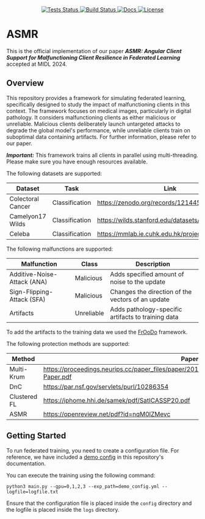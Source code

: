 
   <div style="text-align: center;">
   <a href="https://openreview.net/pdf?id=nqM0lZMevc">
       <img alt="Tests Status" src="https://img.shields.io/badge/OpenReview%20-%20MIDL2024%20-%20green"/>
   </a>
   <a href="https://github.com/mirko-code/MedFed/">
       <img alt="Build Status" src="https://img.shields.io/github/last-commit/mirko-code/MedFed/master?logo=Github"/>
   </a>
   <a href="https://discuss.pytorch.org/t/how-to-install-specific-version-of-torch-2-0-0/177812">
       <img alt="Docs" src="https://img.shields.io/badge/Pytorch-2.0.0+cu117-brightgreen?logo=pytorch&logoColor=red"/>
   </a>
   <a href="https://github.com/mirko-code/MedFed/blob/master/LICENSE">
       <img alt="License" src="https://img.shields.io/github/license/mirko-code/MedFed"/>
   </a>
   </div>


# ASMR

This is the official implementation of our paper ***ASMR: Angular Client Support for Malfunctioning Client Resilience in Federated Learning*** accepted at MIDL 2024.

## Overview
This repository provides a framework for simulating federated learning, specifically designed to study the impact of malfunctioning clients in this context. The framework focuses on medical images, particularly in digital pathology. It considers malfunctioning clients as either malicious or unreliable. Malicious clients deliberately launch untargeted attacks to degrade the global model's performance, while unreliable clients train on suboptimal data containing artifacts. For further information, please refer to our paper.

***Important:*** This framework trains all clients in parallel using multi-threading. Please make sure you have enough resources available.

The following datasets are supported:

| Dataset | Task | Link |
| ------- | ---- | ---- |
| Colectoral Cancer | Classification | https://zenodo.org/records/1214456 |
| Camelyon17 Wilds | Classification | https://wilds.stanford.edu/datasets/#camelyon17 |
| Celeba | Classification | https://mmlab.ie.cuhk.edu.hk/projects/CelebA.html |

The following malfunctions are supported:

| Malfunction | Class | Description |
| ----------- | ----- | ----------- |
| Additive-Noise-Attack (ANA) | Malicious | Adds specified amount of noise to the update |
| Sign-Flipping-Attack (SFA) | Malicious | Changes the direction of the vectors of an update |
| Artifacts | Unreliable | Adds pathology-specific artifacts to training data |

To add the artifacts to the training data we used the [FrOoDo](https://github.com/MECLabTUDA/FrOoDo) framework. 

The following protection methods are supported:

| Method | Paper |
| ------ | ----- |
| Multi-Krum | https://proceedings.neurips.cc/paper_files/paper/2017/file/f4b9ec30ad9f68f89b29639786cb62ef-Paper.pdf |
| DnC | https://par.nsf.gov/servlets/purl/10286354 |
| Clustered FL | https://iphome.hhi.de/samek/pdf/SatICASSP20.pdf |
| ASMR | https://openreview.net/pdf?id=nqM0lZMevc |


## Getting Started

To run federated training, you need to create a configuration file. For reference, we have included a [demo config](https://github.com/mirko-code/MedFed/blob/main/configs/demo_conf.yml) in this repository's documentation.

You can execute the training using the following command:

```
python3 main.py --gpu=0,1,2,3 --exp_path=demo_config.yml --logfile=logfile.txt
```
Ensure that the configuration file is placed inside the `config` directory and the logfile is placed inside the `logs` directory.


 
